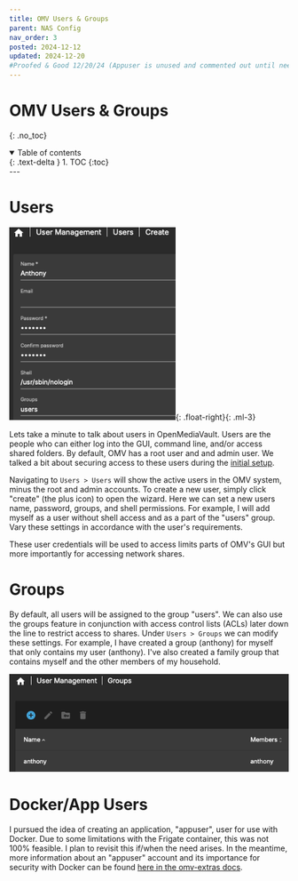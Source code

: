 ```yaml
---
title: OMV Users & Groups
parent: NAS Config
nav_order: 3
posted: 2024-12-12
updated: 2024-12-20
#Proofed & Good 12/20/24 (Appuser is unused and commented out until needed.)
---
```


# OMV Users & Groups
{: .no_toc}

<details open markdown="block">
  <summary>
    Table of contents
  </summary>
  {: .text-delta }
1. TOC
{:toc}
</details>
---

# Users

<img src='/assets/NAS/omv/user_anthony.png' width='300'/>{: .float-right}{: .ml-3}

Lets take a minute to talk about users in OpenMediaVault. Users are the people who can either log into the GUI, command line, and/or access shared folders. By default, OMV has a root user and and admin user. We talked a bit about securing access to these users during the [initial setup](/docs/NAS_config/omv.html#host-security).

Navigating to `Users > Users` will show the active users in the OMV system, minus the root and admin accounts. To create a new user, simply click "create" (the plus icon) to open the wizard. Here we can set a new users name, password, groups, and shell permissions. For example, I will add myself as a user without shell access and as a part of the "users" group. Vary these settings in accordance with the user's requirements.

These user credentials will be used to access limits parts of OMV's GUI but more importantly for accessing network shares.

# Groups

By default, all users will be assigned to the group "users". We can also use the groups feature in conjunction with access control lists (ACLs) later down the line to restrict access to shares. Under `Users > Groups` we can modify these settings. For example, I have created a group (anthony) for myself that only contains my user (anthony). I've also created a family group that contains myself and the other members of my household.

<img src='/assets/NAS/omv/groups.png'/>


# Docker/App Users

I pursued the idea of creating an application, "appuser", user for use with Docker. Due to some limitations with the Frigate container, this was not 100% feasible. I plan to revisit this if/when the need arises. In the meantime, more information about an "appuser" account and its importance for security with Docker can be found [here in the omv-extras docs](https://wiki.omv-extras.org/doku.php?id=omv7:docker_in_omv#user_and_permission_management_in_docker_and_omv_more_security).

<!-- In the interst of security we should define at least one user to run applicatons or Docker containers. In this manner, we can limit the amount of access these applications have to our system and files. I chose to create a seperate usesr for each application, further resistricging access.

> EXAMPLE:
> I have a Manyfold container to organize my 3D models. This container only needs to be able to read and write to the share where my models are kept. There is no need for Manyfold to access personal photos or sensitive documents, let alone the root file system, of my NAS. By creating a `manyfold` user with permissions to only access the 3D models, then running my container as that user, I have limited the container's access.

{: .tip }
Users created in the GUI are stuck added to the `users` group with all associated permissions. This must be overriden by creating the user in the CLI.

## Creating an Application User

Let's walk though creating an application user and groud with limited pemissions. This requires us logging into the OMV CLI. I will be using the `manyfold` user as an example.

In the CLI we can add our manynfold user:

```bash
adduser -U manyfold
```

In the GUI we should now see the manyfold user as a member of the manyfold group along with the associated UID and GID.

{IMAGEP}

DONT MOD USER IN GUI WILL ADD TO USERS GROUP.

We now have a user that is lmited in access

permissions key file for shares


Let -->